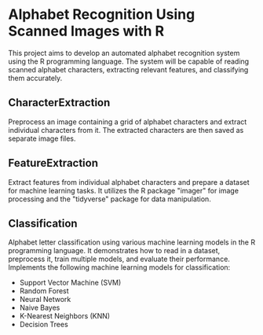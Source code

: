 # Alphabet Recognition Using Scanned Images with R
This project aims to develop an automated alphabet recognition system using the R programming language. The system will be capable of reading scanned alphabet characters, extracting relevant features, and classifying them accurately.
## CharacterExtraction
Preprocess an image containing a grid of alphabet characters and extract individual characters from it. The extracted characters are then saved as separate image files.
## FeatureExtraction
Extract features from individual alphabet characters and prepare a dataset for machine learning tasks. It utilizes the R package "imager" for image processing and the "tidyverse" package for data manipulation.
## Classification
Alphabet letter classification using various machine learning models in the R programming language. It demonstrates how to read in a dataset, preprocess it, train multiple models, and evaluate their performance.
Implements the following machine learning models for classification:
  * Support Vector Machine (SVM)
  * Random Forest
  * Neural Network
  * Naive Bayes
  * K-Nearest Neighbors (KNN)
  * Decision Trees
